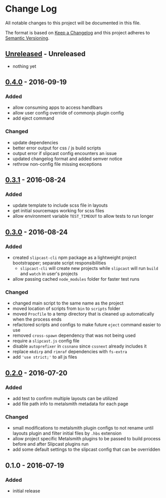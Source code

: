 # Change Log
All notable changes to this project will be documented in this file.

The format is based on [Keep a Changelog](http://keepachangelog.com/)
and this project adheres to [Semantic Versioning](http://semver.org/).


## [Unreleased] - Unreleased
- nothing yet


## [0.4.0] - 2016-09-19
### Added
- allow consuming apps to access handlbars
- allow user config override of commonjs plugin config
- add eject command

### Changed
- update dependencies
- better error output for css / js build scripts
- output error if slipcast config encounters an issue
- updated changelog format and added semver notice
- rethrow non-config file missing exceptions


## [0.3.1] - 2016-08-24
### Added
- update template to include scss file in layouts
- get initial sourcemaps working for scss files
- allow environment variable `TEST_TIMEOUT` to allow tests to run longer


## [0.3.0] - 2016-08-24
### Added
- created `slipcast-cli` npm package as a lightweight project bootstrapper; separate script responsibilities
    - `slipcast-cli` will create new projects while `slipcast` will run `build` and `watch` in user's projects
- allow passing cached `node_modules` folder for faster test runs

### Changed
- changed main script to the same name as the project
- moved location of scripts from `bin` to `scripts` folder
- moved `Procfile` to a temp directory that is cleaned up automatically when the process ends
- refactored scripts and configs to make future `eject` command easier to use
- removed `cross-spawn` dependency that was not being used
- require a `slipcast.js` config file
- disable `autoprefixer` in `cssnano` since `cssnext` already includes it
- replace `mkdirp` and `rimraf` dependencies with `fs-extra`
- add `'use strict;'` to all js files


## [0.2.0] - 2016-07-20
### Added
- add test to confirm multiple layouts can be utilized
- add file path info to metalsmith metadata for each page

### Changed
- small modifications to metalsmith plugin configs to not rename until layouts plugin and filter initial files by `.hbs` extension
- allow project specific Metalsmith plugins to be passed to build process before and after Slipcast plugins run
- add some default settings to the slipcast config that can be overridden


## 0.1.0 - 2016-07-19
### Added
- initial release


[Unreleased]: https://github.com/CoffeeAndCode/slipcast/compare/slipcast@0.4.0...HEAD
[0.4.0]: https://github.com/CoffeeAndCode/slipcast/compare/slipcast@0.3.1...slipcast@0.4.0
[0.3.1]: https://github.com/CoffeeAndCode/slipcast/compare/slipcast@0.3.0...slipcast@0.3.1
[0.3.0]: https://github.com/CoffeeAndCode/slipcast/compare/slipcast@0.2.0...slipcast@0.3.0
[0.2.0]: https://github.com/CoffeeAndCode/slipcast/compare/slipcast@0.1.0...slipcast@0.2.0
